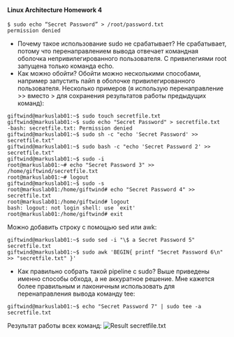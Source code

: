 #### Linux Architecture Homework 4
```
$ sudo echo “Secret Password” > /root/password.txt
permission denied
```

* Почему такое использование sudo не срабатывает?
Не срабатывает, потому что перенаправлением вывода отвечает командная оболочка непривилегированного пользователя. С привилегиями root запущена только команда echo.
* Как можно обойти?
Обойти можно несколькими способами, например запустить пайп в оболочке привилегированного пользователя. Несколько примеров (я использую перенаправление >> вместо > для сохранения результатов работы предыдущих команд):

```
giftwind@markuslab01:~$ sudo touch secretfile.txt
giftwind@markuslab01:~$ sudo echo "Secret Password" > secretfile.txt
-bash: secretfile.txt: Permission denied
giftwind@markuslab01:~$ sudo sh -c "echo 'Secret Password' >> secretfile.txt"
giftwind@markuslab01:~$ sudo bash -c "echo 'Secret Password 2' >> secretfile.txt"
giftwind@markuslab01:~$ sudo -i
root@markuslab01:~# echo "Secret Password 3" >> /home/giftwind/secretfile.txt
root@markuslab01:~# logout
giftwind@markuslab01:~$ sudo -s
root@markuslab01:/home/giftwind# echo "Secret Password 4" >> secretfile.txt
root@markuslab01:/home/giftwind# logout
bash: logout: not login shell: use `exit'
root@markuslab01:/home/giftwind# exit
```

Можно добавить строку с помощью sed или awk:

```
giftwind@markuslab01:~$ sudo sed -i "\$ a Secret Password 5" secretfile.txt
giftwind@markuslab01:~$ sudo awk 'BEGIN{ printf "Secret Password 6\n" >> "secretfile.txt" }'
```

* Как правильно собрать такой pipeline с sudo?
Выше приведены именно способы обхода, а не аккуратное решение. Мне кажется более правильным и лаконичным использовать для перенаправления вывода команду tee:

```
giftwind@markuslab01:~$ echo "Secret Password 7" | sudo tee -a secretfile.txt
```

Результат работы всех команд:
![Result secretfile.txt]()
